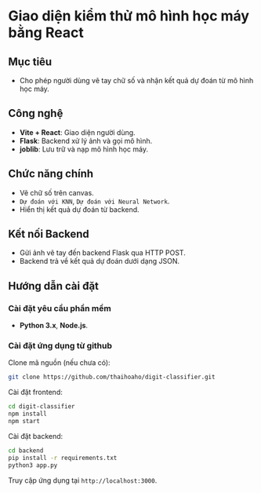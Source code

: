 # Giao diện kiểm thử mô hình học máy bằng React

## Mục tiêu

- Cho phép người dùng vẽ tay chữ số và nhận kết quả dự đoán từ mô hình học máy.

## Công nghệ

- **Vite + React**: Giao diện người dùng.
- **Flask**: Backend xử lý ảnh và gọi mô hình.
- **joblib**: Lưu trữ và nạp mô hình học máy.

## Chức năng chính

- Vẽ chữ số trên canvas.
- `Dự đoán với KNN`, `Dự đoán với Neural Network`.
- Hiển thị kết quả dự đoán từ backend.

## Kết nối Backend

- Gửi ảnh vẽ tay đến backend Flask qua HTTP POST.
- Backend trả về kết quả dự đoán dưới dạng JSON.

## Hướng dẫn cài đặt

### Cài đặt yêu cầu phần mềm

- **Python 3.x**, **Node.js**.

### Cài đặt ứng dụng từ github

Clone mã nguồn (nếu chưa có):

```bash
git clone https://github.com/thaihoaho/digit-classifier.git
```

Cài đặt frontend:

```bash
cd digit-classifier
npm install
npm start
```

Cài đặt backend:

```bash
cd backend
pip install -r requirements.txt
python3 app.py
```

Truy cập ứng dụng tại `http://localhost:3000`.
